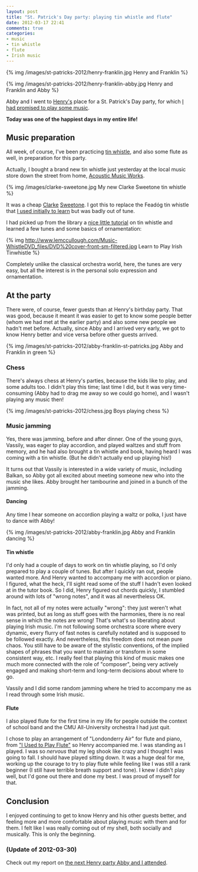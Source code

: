 ```yaml
---
layout: post
title: "St. Patrick's Day party: playing tin whistle and flute"
date: 2012-03-17 22:41
comments: true
categories: 
- music
- tin whistle
- flute
- Irish music
---
```

{% img /images/st-patricks-2012/henry-franklin.jpg Henry and Franklin %}

{% img /images/st-patricks-2012/henry-franklin-abby.jpg Henry and Franklin and Abby %}

Abby and I went to [Henry's](/blog/2012/01/27/a-new-friends-very-musical-birthday-party-changed-my-life/) place for a St. Patrick's Day party, for which [I had promised to play some music](/blog/2012/03/12/quitting-the-cmu-all-university-orchestra-one-of-the-hardest-decisions-in-my-life/).

**Today was one of the happiest days in my entire life!**

<!--more-->

## Music preparation

All week, of course, I've been practicing [tin whistle](/blog/2012/03/12/quitting-the-cmu-all-university-orchestra-one-of-the-hardest-decisions-in-my-life/), and also some flute as well, in preparation for this party.

Actually, I bought a brand new tin whistle just yesterday at the local music store down the street from home, [Acoustic Music Works](http://www.acousticmusicworks.com/).

{% img /images/clarke-sweetone.jpg My new Clarke Sweetone tin whistle %}

It was a cheap [Clarke](http://www.clarketinwhistle.com/) [Sweetone](http://www.clarketinwhistle.com/products/sweetone-tin-whistle.aspx). I got this to replace the Feadóg tin whistle that [I used initially to learn](/blog/2011/12/11/learning-another-instrument-the-tin-whistle/) but was badly out of tune.

I had picked up from the library a [nice little tutorial](http://www.lemccullough.com/Music-WhistleDVD.html) on tin whistle and learned a few tunes and some basics of ornamentation:

{% img http://www.lemccullough.com/Music-WhistleDVD_files/DVD%20cover-front-sm-filtered.jpg Learn to Play Irish Tinwhistle %}

Completely unlike the classical orchestra world, here, the tunes are very easy, but all the interest is in the personal solo expression and ornamentation.

## At the party

There were, of course, fewer guests than at Henry's birthday party. That was good, because it meant it was easier to get to know some people better (whom we had met at the earlier party) and also some new people we hadn't met before. Actually, since Abby and I arrived very early, we got to know Henry better and vice versa before other guests arrived.

{% img /images/st-patricks-2012/abby-franklin-st-patricks.jpg Abby and Franklin in green %}

### Chess

There's always chess at Henry's parties, because the kids like to play, and some adults too. I didn't play this time; last time I did, but it was very time-consuming (Abby had to drag me away so we could go home), and I wasn't playing any music then!

{% img /images/st-patricks-2012/chess.jpg Boys playing chess %}

### Music jamming

Yes, there was jamming, before and after dinner. One of the young guys, Vassily, was eager to play accordion, and played waltzes and stuff from memory, and he had also brought a tin whistle and book, having heard I was coming with a tin whistle. (But he didn't actually end up playing his!)

It turns out that Vassily is interested in a wide variety of music, including Balkan, so Abby got all excited about meeting someone new who into the music she likes. Abby brought her tambourine and joined in a bunch of the jamming.

#### Dancing

Any time I hear someone on accordion playing a waltz or polka, I just have to dance with Abby!

{% img /images/st-patricks-2012/abby-franklin.jpg Abby and Franklin dancing %}

#### Tin whistle

I'd only had a couple of days to work on tin whistle playing, so I'd only prepared to play a couple of tunes. But after I quickly ran out, people wanted more. And Henry wanted to accompany me with accordion or piano. I figured, what the heck, I'll sight read some of the stuff I hadn't even looked at in the tutor book. So I did, Henry figured out chords quickly, I stumbled around with lots of "wrong notes", and it was all nevertheless OK.

In fact, not all of my notes were actually "wrong": they just weren't what was printed, but as long as stuff goes with the harmonies, there is no real sense in which the notes are wrong! That's what's so liberating about playing Irish music. I'm not following some orchestra score where every dynamic, every flurry of fast notes is carefully notated and is supposed to be followed exactly. And nevertheless, this freedom does not mean pure chaos. You still have to be aware of the stylistic conventions, of the implied shapes of phrases that you want to maintain or transform in some consistent way, etc. I really feel that playing this kind of music makes one much more connected with the role of "composer", being very actively engaged and making short-term and long-term decisions about where to go.

Vassily and I did some random jamming where he tried to accompany me as I read through some Irish music.

#### Flute

I also played flute for the first time in my life for people outside the context of school band and the CMU All-University orchestra I had just quit.

I chose to play an arrangement of "Londonderry Air" for flute and piano, from ["I Used to Play Flute"](/blog/2011/12/20/much-progress-playing-flute/) so Henry accompanied me. I was standing as I played. I was so *nervous* that my leg shook like crazy and I thought I was going to fall. I should have played sitting down. It was a huge deal for me, working up the courage to try to play flute while feeling like I was still a rank beginner (I still have terrible breath support and tone). I knew I didn't play well, but I'd gone out there and done my best. I was proud of myself for that.

## Conclusion

I enjoyed continuing to get to know Henry and his other guests better, and feeling more and more comfortable about playing music with them and for them. I felt like I was really coming out of my shell, both socially and musically. This is only the beginning.

### (Update of 2012-03-30)

Check out my report on [the next Henry party Abby and I attended](/blog/2012/03/30/a-delayed-st-patricks-day-party-playing-tin-whistle-and-alto-recorder/).